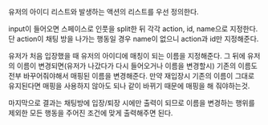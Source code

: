 유저의 아이디 리스트와 발생하는 액션의 리스트를 우선 정의한다.

input이 들어오면 스페이스로 인풋을 split한 뒤 각각 action, id, name으로 지정한다.
단 action이 채팅 방을 나가는 행동일 경우 name이 없으니 action과 id만 지정해준다.

유저가 처음 입장했을 때 유저의 아이디에 매칭이 되는 이름을 지정해준다. 그 뒤에 유저의 이름이 변경되면(유저가 나갔다가 다시 들어오거나 이름을 변경할시) 기존의 이름도 전부 바꾸어줘야해서 매핑된 이름을 변경해준다. 만약 재입장시 기존의 이름이 그대로 유지된다면 매핑을 사용하지 않아도 되나 같이 바뀌기 때문에 매핑을 해 줘야하는것.

마지막으로 결과는 채팅방에 입장/퇴장 시에만 출력이 되므로 이름을 변경하는 행위를 제외한 모든 행동을 주어진 조건에 맞게 출력해주면 된다.
